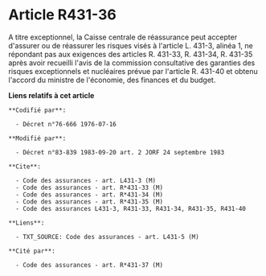 # Article R431-36

A titre exceptionnel, la Caisse centrale de réassurance peut accepter d'assurer ou de réassurer les risques visés à l'article
L. 431-3, alinéa 1, ne répondant pas aux exigences des articles R. 431-33, R. 431-34, R. 431-35 après avoir recueilli l'avis
de la commission consultative des garanties des risques exceptionnels et nucléaires prévue par l'article R. 431-40 et obtenu
l'accord du ministre de l'économie, des finances et du budget.

**Liens relatifs à cet article**

	**Codifié par**:

	  - Décret n°76-666 1976-07-16

	**Modifié par**:

	  - Décret n°83-839 1983-09-20 art. 2 JORF 24 septembre 1983

	**Cite**:

	  - Code des assurances - art. L431-3 (M)
	  - Code des assurances - art. R*431-33 (M)
	  - Code des assurances - art. R*431-34 (M)
	  - Code des assurances - art. R*431-35 (M)
	  - Code des assurances L431-3, R431-33, R431-34, R431-35, R431-40

	**Liens**:

	  - TXT_SOURCE: Code des assurances - art. L431-5 (M)

	**Cité par**:

	  - Code des assurances - art. R*431-37 (M)
